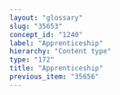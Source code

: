```yaml
---
layout: "glossary"
slug: "35653"
concept_id: "1240"
label: "Apprenticeship"
hierarchy: "Content type"
type: "172"
title: "Apprenticeship"
previous_item: "35656"
---
```

